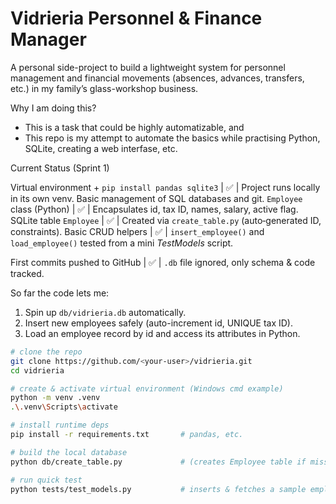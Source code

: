 # Vidrieria Personnel & Finance Manager

A personal side-project to build a lightweight system for personnel management and financial movements (absences, advances, transfers, etc.) in my family’s glass-workshop business.

Why I am doing this?
- This is a task that could be highly automatizable, and 
- This repo is my attempt to automate the basics while practising Python, SQLite, creating a web interfase, etc.



Current Status (Sprint 1)

Virtual environment + `pip install pandas sqlite3` | ✅ | Project runs locally in its own venv. 
Basic management of SQL databases and git.
 `Employee` class (Python) | ✅ | Encapsulates id, tax ID, names, salary, active flag. 
 SQLite table `Employee`   | ✅ | Created via `create_table.py` (auto‐generated ID, constraints). 
 Basic CRUD helpers        | ✅ | `insert_employee()` and `load_employee()` tested from a mini *TestModels* script. 

 First commits pushed to GitHub | ✅ | `.db` file ignored, only schema & code tracked. 

So far the code lets me:

1. Spin up `db/vidrieria.db` automatically.  
2. Insert new employees safely (auto-increment id, UNIQUE tax ID).  
3. Load an employee record by id and access its attributes in Python.




```bash
# clone the repo
git clone https://github.com/<your-user>/vidrieria.git
cd vidrieria

# create & activate virtual environment (Windows cmd example)
python -m venv .venv
.\.venv\Scripts\activate

# install runtime deps
pip install -r requirements.txt       # pandas, etc.

# build the local database
python db/create_table.py             # (creates Employee table if missing)

# run quick test
python tests/test_models.py           # inserts & fetches a sample employee
